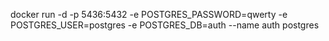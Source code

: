 docker run -d -p 5436:5432 -e POSTGRES_PASSWORD=qwerty -e POSTGRES_USER=postgres -e POSTGRES_DB=auth --name auth postgres